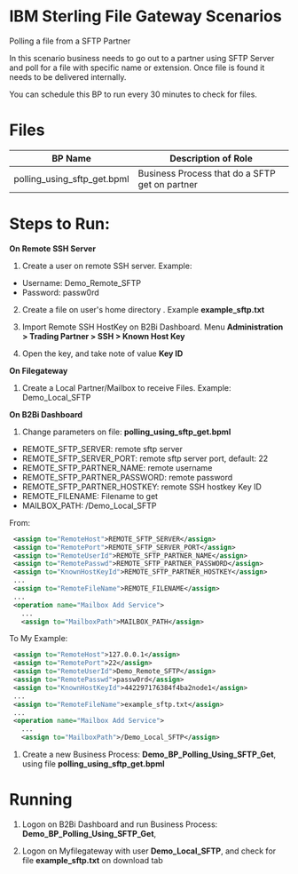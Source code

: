# IBM Sterling File Gateway Scenarios

Polling a file from a SFTP Partner

In this scenario business needs to go out to a partner using SFTP Server and poll for a file with specific name or extension. Once file is found it needs to be delivered internally.

You can schedule this BP to run every 30 minutes to check for files.

# Files

| BP Name                         |            Description of Role                                          |
|---------------------------------|-------------------------------------------------------------------------|
| polling_using_sftp_get.bpml     | Business Process that do a SFTP get on partner |


# Steps to Run:

**On Remote SSH Server**

1) Create a user on remote SSH server. Example: 

* Username: Demo_Remote_SFTP
* Password: passw0rd
   
2) Create a file on user's home directory . Example **example_sftp.txt**
 
3) Import Remote SSH HostKey on B2Bi Dashboard. Menu **Administration > Trading Partner > SSH > Known Host Key**

4) Open the key, and take note of value **Key ID**

**On Filegateway**

1) Create a Local Partner/Mailbox to receive Files. Example: Demo_Local_SFTP

**On B2Bi Dashboard**

1) Change parameters on file: **polling_using_sftp_get.bpml** 

* REMOTE_SFTP_SERVER:  remote sftp server
* REMOTE_SFTP_SERVER_PORT: remote sftp server port, default: 22
* REMOTE_SFTP_PARTNER_NAME: remote username 
* REMOTE_SFTP_PARTNER_PASSWORD: remote password
* REMOTE_SFTP_PARTNER_HOSTKEY: remote SSH hostkey Key ID
* REMOTE_FILENAME:  Filename to get
* MAILBOX_PATH: /Demo_Local_SFTP


From:
```XML
 <assign to="RemoteHost">REMOTE_SFTP_SERVER</assign>
 <assign to="RemotePort">REMOTE_SFTP_SERVER_PORT</assign>
 <assign to="RemoteUserId">REMOTE_SFTP_PARTNER_NAME</assign>
 <assign to="RemotePasswd">REMOTE_SFTP_PARTNER_PASSWORD</assign> 
 <assign to="KnownHostKeyId">REMOTE_SFTP_PARTNER_HOSTKEY</assign>
 ...
 <assign to="RemoteFileName">REMOTE_FILENAME</assign>
 ...
 <operation name="Mailbox Add Service">
   ...
   <assign to="MailboxPath">MAILBOX_PATH</assign>
```  

To My Example:
```XML
 <assign to="RemoteHost">127.0.0.1</assign>
 <assign to="RemotePort">22</assign>
 <assign to="RemoteUserId">Demo_Remote_SFTP</assign>
 <assign to="RemotePasswd">passw0rd</assign> 
 <assign to="KnownHostKeyId">442297176384f4ba2node1</assign>
 ...
 <assign to="RemoteFileName">example_sftp.txt</assign>
 ...
 <operation name="Mailbox Add Service">
   ...
   <assign to="MailboxPath">/Demo_Local_SFTP</assign>
```  

1) Create a new Business Process: **Demo_BP_Polling_Using_SFTP_Get**, using file **polling_using_sftp_get.bpml** 


# Running

1) Logon on  B2Bi Dashboard and run Business Process: **Demo_BP_Polling_Using_SFTP_Get**,

2) Logon on Myfilegateway with user **Demo_Local_SFTP**, and check for file  **example_sftp.txt** on download tab
